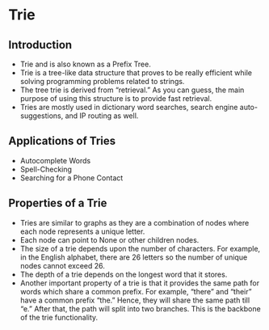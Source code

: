 # Trie

## Introduction
- Trie and is also known as a Prefix Tree. 
- Trie is a tree-like data structure that proves to be really efficient while solving programming problems related to strings.
- The tree trie is derived from “retrieval.” As you can guess, the main purpose of using this structure is to provide fast retrieval. 
- Tries are mostly used in dictionary word searches, search engine auto-suggestions, and IP routing as well.

## Applications of Tries
- Autocomplete Words
- Spell-Checking
- Searching for a Phone Contact

## Properties of a Trie
- Tries are similar to graphs as they are a combination of nodes where each node represents a unique letter.
- Each node can point to None or other children nodes.
- The size of a trie depends upon the number of characters. For example, in the English alphabet, there are 26 letters so the number of unique nodes cannot exceed 26.
- The depth of a trie depends on the longest word that it stores.
- Another important property of a trie is that it provides the same path for words which share a common prefix. For example, “there” and “their” have a common prefix “the.” Hence, they will share the same path till “e.” After that, the path will split into two branches. This is the backbone of the trie functionality.
